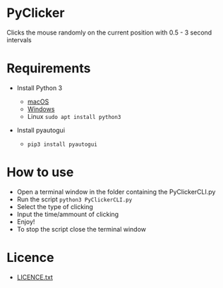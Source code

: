 # PyClicker
Clicks the mouse randomly on the current position with 0.5 - 3 second intervals

# Requirements

- Install Python 3
  - [macOS](https://www.python.org/ftp/python/3.8.3/python-3.8.3-macosx10.9.pkg)
  - [Windows](https://www.python.org/ftp/python/3.8.4/python-3.8.4rc1-amd64.exe)
  - Linux ```sudo apt install python3```

- Install pyautogui
  - ```pip3 install pyautogui ```

# How to use

  - Open a terminal window in the folder containing the PyClickerCLI.py
  - Run the script ```python3 PyClickerCLI.py```
  - Select the type of clicking
  - Input the time/ammount of clicking
  - Enjoy!
  - To stop the script close the terminal window

# Licence

  - [LICENCE.txt](https://github.com/topseli/PyClicker/blob/master/LICENCE.txt)
